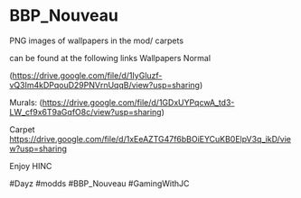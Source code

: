 # BBP_Nouveau
PNG images of wallpapers in the mod/ carpets

can be found at the following links 
Wallpapers Normal

(https://drive.google.com/file/d/1IyGluzf-vQ3Im4kDPqouD29PNVrnUqqB/view?usp=sharing)

Murals:
(https://drive.google.com/file/d/1GDxUYPqcwA_td3-LW_cf9x6T9aGqfO8c/view?usp=sharing)

Carpet
https://drive.google.com/file/d/1xEeAZTG47f6bBOiEYCuKB0ElpV3q_ikD/view?usp=sharing


Enjoy HINC


#Dayz #modds #BBP_Nouveau #GamingWithJC
